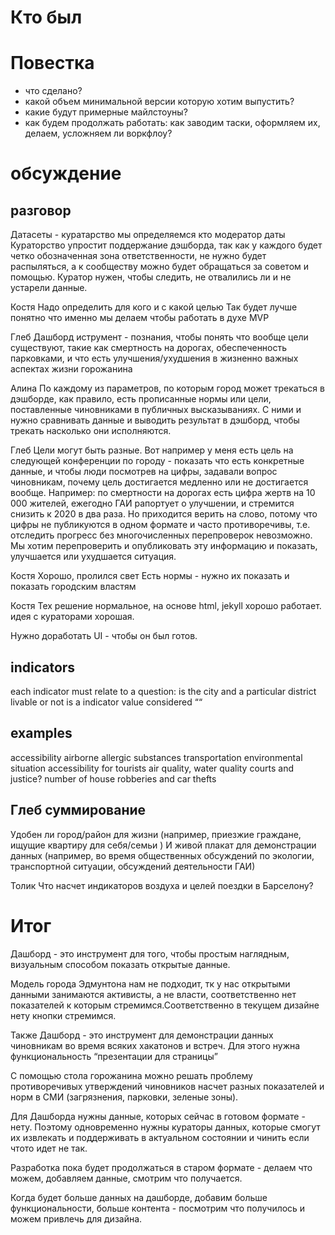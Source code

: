# Кто был

# Повестка
* что сделано?
* какой объем минимальной версии которую хотим выпустить?
* какие будут примерные майлстоуны?
* как будем продолжать работать: как заводим таски, оформляем их, делаем, усложняем ли воркфлоу?

# обсуждение
## разговор
Датасеты - куратарство
мы определяемся кто модератор даты
Кураторство упростит поддержание дэшборда, так как у каждого будет четко обозначенная зона ответственности, не нужно будет распыляться, а к сообществу можно будет обращаться за советом и помощью. Куратор нужен, чтобы следить, не отвалились ли и не устарели данные. 

Костя 
Надо определить для кого и с какой целью 
Так будет лучше понятно что именно мы делаем
чтобы работать в духе MVP

Глеб
Дашборд иструмент - познания, чтобы понять что вообще цели существуют, такие как смертность на дорогах, обеспеченность парковками, и что есть улучшения/ухудшения в жизненно важных аспектах жизни горожанина

Алина
По каждому из параметров, по которым город может трекаться в дэшборде, как правило, есть прописанные нормы или цели, поставленные чиновниками в публичных высказываниях. С ними и нужно сравнивать данные и выводить результат в дэшборд, чтобы трекать насколько они исполняются.

Глеб
Цели могут быть разные. Вот например у меня есть цель на следующей конференции по городу - показать что есть конкретные данные, и чтобы люди посмотрев на цифры, задавали вопрос чиновникам, почему цель достигается медленно или не достигается вообще. Например: по смертности на дорогах есть цифра жертв на 10 000 жителей, ежегодно ГАИ рапортует о улучшении, и стремится снизить к 2020 в два раза. Но приходится верить на слово, потому что цифры не публикуются в одном формате и часто противоречивы, т.е. отследить прогресс без многочисленных перепроверок невозможно. Мы хотим перепроверить и опубликовать эту информацию и показать, улучшается или ухудшается ситуация. 

Костя
Хорошо, пролился свет
Есть нормы - нужно их показать и показать городским властям

Костя
Тех решение нормальное, на основе html, jekyll хорошо работает.
идея  с кураторами хорошая. 

Нужно доработать UI - чтобы он был готов.

## indicators


each indicator must relate to a question: is the city and a particular district livable or not
is a indicator value considered ““


## examples
accessibility
airborne allergic substances 
transportation 
environmental situation
accessibility for tourists 
air quality, water quality
courts and justice?
number of house robberies and car thefts


## Глеб суммирование
Удобен ли город/район для жизни (например, приезжие граждане, ищущие квартиру для себя/семьи )
И живой плакат для демонстрации данных (например, во время общественных обсуждений по экологии, транспортной ситуации, обсуждений деятельности ГАИ)


Толик
Что насчет индикаторов воздуха и целей поездки в Барселону?


# Итог
Дашборд - это инструмент для того, чтобы простым наглядным, визуальным способом показать открытые данные. 

Модель города Эдмунтона нам не подходит, тк у нас открытыми данными занимаются активисты, а не власти, соответственно нет показателей к которым стремимся.Соответственно в текущем дизайне нету кнопки стремимся.

Также Дашборд - это инструмент для демонстрации данных чиновникам во время всяких хакатонов и встреч. Для этого нужна функциональность “презентации для страницы”

С помощью стола горожанина можно решать проблему противоречивых утверждений чиновников насчет разных показателей и норм в СМИ (загрязнения, парковки, зеленые зоны).

Для Дашборда нужны данные, которых сейчас в готовом формате - нету. Поэтому одновременно нужны кураторы данных, которые смогут их извлекать и поддерживать в актуальном состоянии и чинить если чтото идет не так.

Разработка пока будет продолжаться в старом формате - делаем что можем, добавляем данные, смотрим что получается.

Когда будет больше данных на дашборде, добавим больше функциональности, больше контента - посмотрим что получилось и можем привлечь для дизайна.
